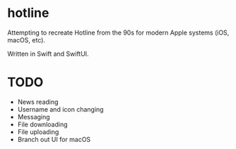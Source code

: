 # hotline
Attempting to recreate Hotline from the 90s for modern Apple systems (iOS, macOS, etc).

Written in Swift and SwiftUI.

# TODO
- News reading
- Username and icon changing
- Messaging
- File downloading
- File uploading
- Branch out UI for macOS
